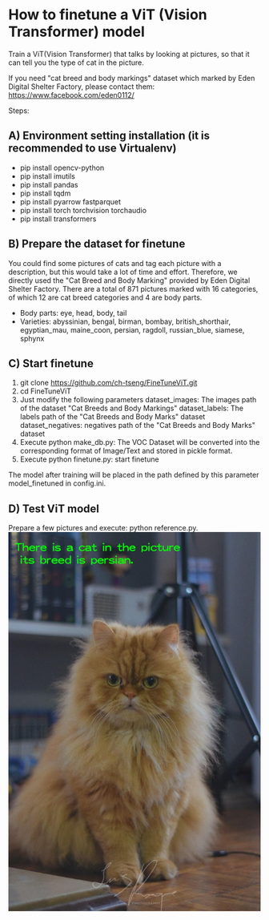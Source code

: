 # How to finetune a ViT (Vision Transformer) model

Train a ViT(Vision Transformer) that talks by looking at pictures, so that it can tell you the type of cat in the picture.

If you need "cat breed and body markings" dataset which marked by Eden Digital Shelter Factory, please contact them: https://www.facebook.com/eden0112/


Steps:

## A) Environment setting installation (it is recommended to use Virtualenv)
- pip install opencv-python
- pip install imutils
- pip install pandas
- pip install tqdm
- pip install pyarrow fastparquet
- pip install torch torchvision torchaudio
- pip install transformers

## B) Prepare the dataset for finetune
You could find some pictures of cats and tag each picture with a description, but this would take a lot of time and effort. Therefore, we directly used the "Cat Breed and Body Marking" provided by Eden Digital Shelter Factory. There are a total of 871 pictures marked with 16 categories, of which 12 are cat breed categories and 4 are body parts.
   - Body parts: eye, head, body, tail
   - Varieties: abyssinian, bengal, birman, bombay, british_shorthair, egyptian_mau, maine_coon, persian, ragdoll, russian_blue, siamese, sphynx
  
## C) Start finetune
   1. git clone https://github.com/ch-tseng/FineTuneViT.git
   2. cd FineTuneViT
   3. Just modify the following parameters
      dataset_images: The images path of the dataset "Cat Breeds and Body Markings"
      dataset_labels: The labels path of the "Cat Breeds and Body Marks" dataset
      dataset_negatives: negatives path of the "Cat Breeds and Body Marks" dataset
   4. Execute python make_db.py: The VOC Dataset will be converted into the corresponding format of Image/Text and stored in pickle format.
   5. Execute python finetune.py: start finetune
  
   The model after training will be placed in the path defined by this parameter model_finetuned in config.ini.
  
## D) Test ViT model
Prepare a few pictures and execute: python reference.py.
![Demo1](https://github.com/ch-tseng/FineTuneViT/blob/main/demos/predict1.jpg)
